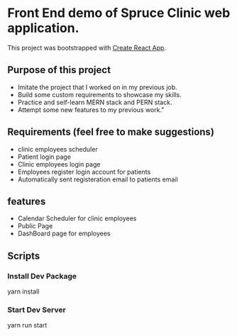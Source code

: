 # Front End demo of Spruce Clinic web application.

This project was bootstrapped with [Create React App](https://github.com/facebook/create-react-app).

## Purpose of this project

- Imitate the project that I worked on in my previous job.
- Build some custom requirements to showcase my skills.
- Practice and self-learn MERN stack and PERN stack.
- Attempt some new features to my previous work."

## Requirements (feel free to make suggestions)

- clinic employees scheduler
- Patient login page
- Clinic employees login page
- Employees register login account for patients
- Automatically sent registeration email to patients email

## features

- Calendar Scheduler for clinic employees
- Public Page
- DashBoard page for employees

## Scripts

### Install Dev Package
yarn install

### Start Dev Server
yarn run start
